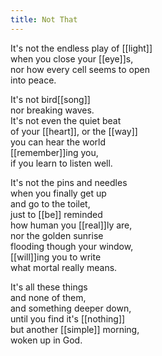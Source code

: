 ```yaml
---
title: Not That
---
```


It's not the endless play of [[light]]  
when you close your [[eye]]s,   
nor how every cell seems to open   
into peace.  
  
It's not bird[[song]]  
nor breaking waves.  
It's not even the quiet beat  
of your [[heart]], or the [[way]]  
you can hear the world  
[[remember]]ing you,  
if you learn to listen well.  
  
It's not the pins and needles  
when you finally get up  
and go to the toilet,  
just to [[be]] reminded  
how human you [[real]]ly are,  
nor the golden sunrise  
flooding though your window,  
[[will]]ing you to write  
what mortal really means.  
  
It's all these things  
and none of them,  
and something deeper down,  
until you find it's [[nothing]]  
but another [[simple]] morning,  
woken up in God.   